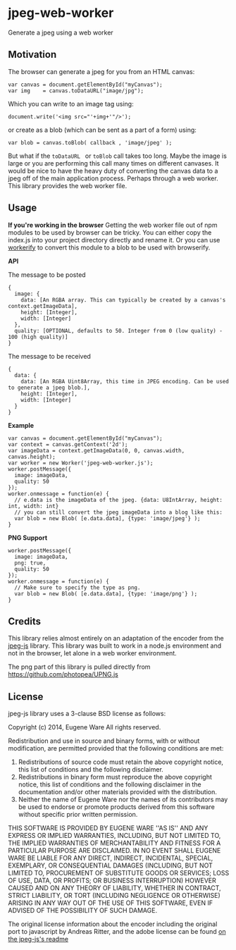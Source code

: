 # jpeg-web-worker
Generate a jpeg using a web worker

## Motivation
The browser can generate a jpeg for you from an HTML canvas:

```
var canvas = document.getElementById("myCanvas");
var img    = canvas.toDataURL("image/jpg");
```
Which you can write to an image tag using:
```
document.write('<img src="'+img+'"/>');
```
or create as a blob (which can be sent as a part of a form) using:
```
var blob = canvas.toBlob( callback , 'image/jpeg' );
```

But what if the `toDataURL ` or `toBlob` call takes too long. Maybe the image is large or you are performing this call many times on different canvases. It would be nice to have the heavy duty of converting the canvas data to a jpeg off of the main application process. Perhaps through a web worker. This library provides the web worker file.

## Usage

**If you're working in the browser**
Getting the web worker file out of npm modules to be used by browser can be tricky. You can either copy the index.js into your project directory directly and rename it. Or you can use [workerify](https://github.com/shama/workerify) to convert this module to a blob to be used with browserify.

**API**

The message to be posted
```
{
  image: {
    data: [An RGBA array. This can typically be created by a canvas's context.getImageData],
    height: [Integer],
    width: [Integer]
  },
  quality: [OPTIONAL, defaults to 50. Integer from 0 (low quality) - 100 (high quality)]
}
```

The message to be received
```
{
  data: {
    data: [An RGBA Uint8Array, this time in JPEG encoding. Can be used to generate a jpeg blob.],
    height: [Integer],
    width: [Integer]
  }
}
```

**Example**

```
var canvas = document.getElementById("myCanvas");
var context = canvas.getContext('2d');
var imageData = context.getImageData(0, 0, canvas.width, canvas.height);
var worker = new Worker('jpeg-web-worker.js');
worker.postMessage({
  image: imageData,
  quality: 50
});
worker.onmessage = function(e) {
  // e.data is the imageData of the jpeg. {data: U8IntArray, height: int, width: int}
  // you can still convert the jpeg imageData into a blog like this:
  var blob = new Blob( [e.data.data], {type: 'image/jpeg'} );
}
```

**PNG Support**
```
worker.postMessage({
  image: imageData,
  png: true,
  quality: 50
});
worker.onmessage = function(e) {
  // Make sure to specify the type as png.
  var blob = new Blob( [e.data.data], {type: 'image/png'} );
}
```

## Credits

This library relies almost entirely on an adaptation of the encoder from the [jpeg-js]() library. This library was built to work in a node.js environment and not in the browser, let alone in a web worker environment.

The png part of this library is pulled directly from https://github.com/photopea/UPNG.js


## License

jpeg-js library uses a 3-clause BSD license as follows:

Copyright (c) 2014, Eugene Ware
All rights reserved.
  
Redistribution and use in source and binary forms, with or without
modification, are permitted provided that the following conditions are met:  

1. Redistributions of source code must retain the above copyright
   notice, this list of conditions and the following disclaimer.  
2. Redistributions in binary form must reproduce the above copyright
   notice, this list of conditions and the following disclaimer in the
   documentation and/or other materials provided with the distribution.  
3. Neither the name of Eugene Ware nor the names of its contributors
   may be used to endorse or promote products derived from this software
   without specific prior written permission.  
  
THIS SOFTWARE IS PROVIDED BY EUGENE WARE ''AS IS'' AND ANY
EXPRESS OR IMPLIED WARRANTIES, INCLUDING, BUT NOT LIMITED TO, THE IMPLIED
WARRANTIES OF MERCHANTABILITY AND FITNESS FOR A PARTICULAR PURPOSE ARE
DISCLAIMED. IN NO EVENT SHALL EUGENE WARE BE LIABLE FOR ANY
DIRECT, INDIRECT, INCIDENTAL, SPECIAL, EXEMPLARY, OR CONSEQUENTIAL DAMAGES
(INCLUDING, BUT NOT LIMITED TO, PROCUREMENT OF SUBSTITUTE GOODS OR SERVICES;
LOSS OF USE, DATA, OR PROFITS; OR BUSINESS INTERRUPTION) HOWEVER CAUSED AND
ON ANY THEORY OF LIABILITY, WHETHER IN CONTRACT, STRICT LIABILITY, OR TORT
(INCLUDING NEGLIGENCE OR OTHERWISE) ARISING IN ANY WAY OUT OF THE USE OF THIS
SOFTWARE, EVEN IF ADVISED OF THE POSSIBILITY OF SUCH DAMAGE.

The original license information about the encoder including the original port to javascript by  Andreas Ritter, and the adobe license can be found [on the jpeg-js's readme](https://github.com/eugeneware/jpeg-js#encoding)